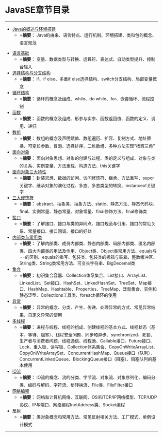 # JavaSE章节目录

------

- [Java的概述与环境搭建]()
  - ⭐**摘要：** Java的由来、语言特点、运行机制、环境搭建、类和包的概念、语言规范

* [语言基础]()
  * ⭐**摘要：** 变量、数据类型与转换、运算符、表达式、自动类型提升、控制台输入
* [选择结构与分支结构]()
  * ⭐**摘要：** if、if else、多重if else选择结构、switch分支结构、局部变量概念
* [循环结构]()
  * ⭐**摘要：** 循环的概念及组成、while、do while、for、嵌套循环、流程控制
* [函数]()
  * ⭐**摘要：** 函数的概念及组成、形参与实参、函数返回值、函数的定义、调用、递归
* [数组]()
  * ⭐**摘要：** 数组的概念及声明赋值、数组遍历、扩容、复制方式、地址替换、可变长参数、冒泡、选择排序、二维数组、多种方法实现“杨辉三角”
* [面向对象]()
  * ⭐**摘要：** 面向对象思想、对象的创建与过程、类的定义与组成、对象与类的关系、实例变量、方法重载、构造方法、this关键字
* [面向对象三大特性]()
  * ⭐**摘要：** 封装思想、数据的访问、访问修饰符、继承、方法重写、super关键字、继承对象的演化过程、多态、多态类型的转换、instanceof关键字
* [三大修饰符]()
  * ⭐**摘要：** abstract、抽象类、抽象方法、static、静态方法、静态代码块、final、实例常量、静态常量、对象常量、final修饰方法、final修饰类
* [接口]()
  * ⭐**摘要：** 了解接口、接口与类的异同点、接口规范与引用、接口的常见关系、常量接口、接口回调、接口的好处
* [内部类与常用类]()
  * ⭐**摘要：** 了解内部类、成员内部类、静态内部类、局部内部类、匿名内部类、四大内部类的用法及作用、Object类、Object类常用方法、equals与==的区别、equals的重写、包装类、包装类的拆箱与装箱、整数缓冲区、String类、String类常用方法、可变长字符串、BigDecemal类
* [集合]()
  * ⭐**摘要：** 初识集合容器、Collection体系集合、List接口、ArrayList、LinkedList、Set接口、HashSet、LinkedHashSet、TreeSet、Map接口、HashMap、Hashtable、Properties、TreeMap、泛型集合、实例和静态泛型、Collections工具类、foreach循环的使用
* [异常]()
  * ⭐**摘要：** 异常的概念、分类、产生、传递、处理异常的方式、常见异常结果、自定义异常的使用
* [多线程]()
  * ⭐**摘要：** 进程与线程、线程的组成、创建线程的基本方式、线程状态（基本、等待、阻塞）、线程安全问题、同步和异步、synchronized、死锁、生产者与消费者问题、线程通信、线程池、Callable接口、Future接口、Lock、重入锁、读写锁、Collection体系集合、CopyOnWriteArrayList、CopyOnWriteArraySet、ConcurrentHashMap、Queue接口（队列）、ConcurrentLinkedQueue、BlockingQueue接口（阻塞）、阻塞队列的基本使用
* [IO流]()
  * ⭐**摘要：** IO流的概念、流的分类、字节流、对象流、对象序列化、编码分类、编码与解码、字符流、桥转换流、File类、FileFilter接口
* [网络编程]()
  * ⭐**摘要：** 网络和计算机网络、互联网、OSI和TCP/IP网络模型、TCP/UDP协议、IP与端口、网络编程InetAddress类、Socket编程
* [反射]()
  * ⭐**摘要：** 类对象概念和常用方法、常见反射相关方法、工厂模式、单例设计模式

------

